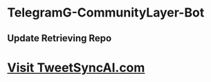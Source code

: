 # TelegramG-CommunityLayer-Bot

## Update Retrieving Repo

# [Visit TweetSyncAI.com](https://tweetsync-ai.com)
